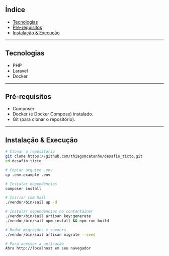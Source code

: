 ##  Índice

- [Tecnologias](#tecnologias)  
- [Pré-requisitos](#pré-requisitos)  
- [Instalação & Execução](#instalação--execução)  

---

## Tecnologias

- PHP 
- Laravel
- Docker

---

## Pré-requisitos
- Composer
- Docker (e Docker Compose) instalado.  
- Git (para clonar o repositório).

---

## Instalação & Execução

```bash
# Clonar o repositório
git clone https://github.com/thiagomcatanho/desafio_ticto.git
cd desafio_ticto

# Copiar arquivo .env
cp .env.example .env

# Instalar dependências
composer install

# Iniciar com Sail
./vendor/bin/sail up -d

# Instalar dependências no contantainer
./vendor/bin/sail artisan key:generate
./vendor/bin/sail npm install && npm run build

# Rodar migrações e seeders
./vendor/bin/sail artisan migrate --seed

# Para acessar a aplicação
Abra http://localhost em seu navegador
